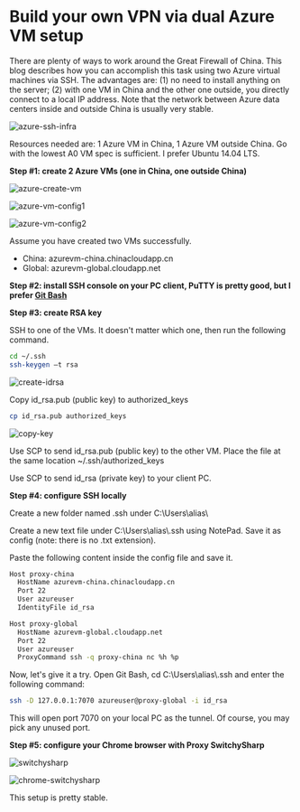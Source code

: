 # Build your own VPN via dual Azure VM setup
There are plenty of ways to work around the Great Firewall of China. This blog describes how you can accomplish this task using two Azure virtual machines via SSH. The advantages are: (1) no need to install anything on the server; (2) with one VM in China and the other one outside, you directly connect to a local IP address. Note that the network between Azure data centers inside and outside China is usually very stable.
  
![azure-ssh-infra](https://raw.githubusercontent.com/martincai/blogs/master/resources/azure-ssh-infra.png)
  
Resources needed are: 1 Azure VM in China, 1 Azure VM outside China. Go with the lowest A0 VM spec is sufficient. I prefer Ubuntu 14.04 LTS.
  
**Step #1: create 2 Azure VMs (one in China, one outside China)**
  
![azure-create-vm](https://raw.githubusercontent.com/martincai/blogs/master/resources/azure-create-vm.png)
  
![azure-vm-config1](https://raw.githubusercontent.com/martincai/blogs/master/resources/azure-vm-config.png)
  
![azure-vm-config2](https://raw.githubusercontent.com/martincai/blogs/master/resources/azure-vm-config2.png)
  
Assume you have created two VMs successfully.
* China: azurevm-china.chinacloudapp.cn
* Global: azurevm-global.cloudapp.net
  
**Step #2: install SSH console on your PC client, PuTTY is pretty good, but I prefer [Git Bash](http://git-scm.com/downloads)**
  
**Step #3: create RSA key**
  
SSH to one of the VMs. It doesn't matter which one, then run the following command.
```bash
cd ~/.ssh
ssh-keygen –t rsa
```
![create-idrsa](https://raw.githubusercontent.com/martincai/blogs/master/resources/create-idrsa.png)
  
Copy id_rsa.pub (public key) to authorized_keys
```bash
cp id_rsa.pub authorized_keys
```
![copy-key](https://raw.githubusercontent.com/martincai/blogs/master/resources/copy-authkeys.png)
  
Use SCP to send id_rsa.pub (public key) to the other VM. Place the file at the same location ~/.ssh/authorized_keys
  
Use SCP to send id_rsa (private key) to your client PC.
  
**Step #4: configure SSH locally**
  
Create a new folder named .ssh under C:\Users\alias\ 
  
Create a new text file under C:\Users\alias\\.ssh using NotePad. Save it as config (note: there is no .txt extension).
  
Paste the following content inside the config file and save it.
```bash
Host proxy-china
  HostName azurevm-china.chinacloudapp.cn
  Port 22
  User azureuser
  IdentityFile id_rsa

Host proxy-global
  HostName azurevm-global.cloudapp.net
  Port 22
  User azureuser
  ProxyCommand ssh -q proxy-china nc %h %p
```
Now, let's give it a try. Open Git Bash, cd C:\Users\alias\\.ssh and enter the following command:
```bash
ssh -D 127.0.0.1:7070 azureuser@proxy-global -i id_rsa
```
This will open port 7070 on your local PC as the tunnel. Of course, you may pick any unused port.
  
**Step #5: configure your Chrome browser with Proxy SwitchySharp**
  
![switchysharp](https://raw.githubusercontent.com/martincai/blogs/master/resources/switchysharp.png)
  
![chrome-switchysharp](https://raw.githubusercontent.com/martincai/blogs/master/resources/chrome-switchysharp.png)
  
This setup is pretty stable.
